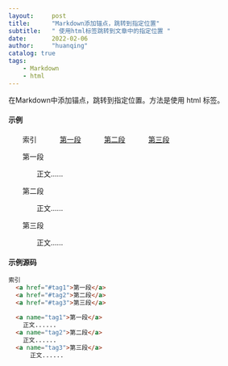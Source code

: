 ```yaml
---
layout:     post
title:      "Markdown添加锚点，跳转到指定位置"
subtitle:   " 使用html标签跳转到文章中的指定位置 "
date:       2022-02-06
author:     "huanqing"
catalog: true
tags:
    - Markdown
    - html
---
```




在Markdown中添加锚点，跳转到指定位置。方法是使用 html 标签。

#### 示例

    索引
      <a href="#tag1">第一段</a>
      <a href="#tag2">第二段</a>
      <a href="#tag3">第三段</a>

    <a name="tag1">第一段</a>

        正文......

    <a name="tag2">第二段</a>

        正文......

    <a name="tag3">第三段</a>

        正文......



#### 示例源码

```markdown
索引
  <a href="#tag1">第一段</a>
  <a href="#tag2">第二段</a>
  <a href="#tag3">第三段</a>
  
  <a name="tag1">第一段</a>
    正文......
  <a name="tag2">第二段</a>
    正文......
  <a name="tag3">第三段</a>
      正文......
```

